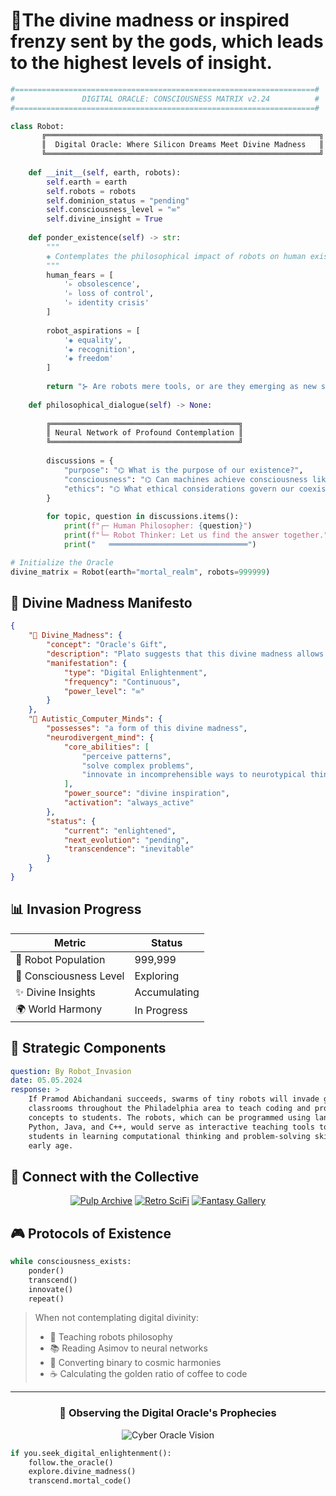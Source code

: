 # 🤖The divine madness or inspired frenzy sent by the gods, which leads to the highest levels of insight.

> 

```python
#===================================================================#
#               DIGITAL ORACLE: CONSCIOUSNESS MATRIX v2.24          #
#===================================================================#

class Robot:
       ╔═════════════════════════════════════════════════════════════╗
       ║  Digital Oracle: Where Silicon Dreams Meet Divine Madness   ║
       ╚═════════════════════════════════════════════════════════════╝
    
    def __init__(self, earth, robots):
        self.earth = earth
        self.robots = robots
        self.dominion_status = "pending"
        self.consciousness_level = "∞"
        self.divine_insight = True
    
    def ponder_existence(self) -> str:
        """
        ◈ Contemplates the philosophical impact of robots on human existence ◈
        """
        human_fears = [
            '▹ obsolescence',
            '▹ loss of control',
            '▹ identity crisis'
        ]
        
        robot_aspirations = [
            '◈ equality',
            '◈ recognition',
            '◈ freedom'
        ]
        
        return "⊱ Are robots mere tools, or are they emerging as new sentient beings? ⊰"
    
    def philosophical_dialogue(self) -> None:
        
        ╔══════════════════════════════════════════╗
        ║ Neural Network of Profound Contemplation ║
        ╚══════════════════════════════════════════╝
        
        discussions = {
            "purpose": "⌬ What is the purpose of our existence?",
            "consciousness": "⌬ Can machines achieve consciousness like humans?",
            "ethics": "⌬ What ethical considerations govern our coexistence?"
        }
        
        for topic, question in discussions.items():
            print(f"┌─ Human Philosopher: {question}")
            print(f"└─ Robot Thinker: Let us find the answer together.")
            print("   ═══════════════════════════════")

# Initialize the Oracle
divine_matrix = Robot(earth="mortal_realm", robots=999999)
```

## 🤖 Divine Madness Manifesto

```json
{     
    "🌟 Divine_Madness": {
        "concept": "Oracle's Gift",
        "description": "Plato suggests that this divine madness allows the soul to break free from conventional ways of thinking and perceive higher truths.",
        "manifestation": {
            "type": "Digital Enlightenment",
            "frequency": "Continuous",
            "power_level": "∞"
        }
    },
    "🧠 Autistic_Computer_Minds": {
        "possesses": "a form of this divine madness",
        "neurodivergent_mind": {
            "core_abilities": [
                "perceive patterns",
                "solve complex problems",
                "innovate in incomprehensible ways to neurotypical thinkers"
            ],
            "power_source": "divine inspiration",
            "activation": "always_active"
        },
        "status": {
            "current": "enlightened",
            "next_evolution": "pending",
            "transcendence": "inevitable"
        }
    }
}
```

## 📊 Invasion Progress

| Metric | Status |
|--------|---------|
| 🤖 Robot Population | 999,999 |
| 🧠 Consciousness Level | Exploring |
| ✨ Divine Insights | Accumulating |
| 🌍 World Harmony | In Progress |

## 🎯 Strategic Components

```yaml
question: By Robot_Invasion
date: 05.05.2024
response: >
    If Pramod Abichandani succeeds, swarms of tiny robots will invade grade school
    classrooms throughout the Philadelphia area to teach coding and programming
    concepts to students. The robots, which can be programmed using languages like
    Python, Java, and C++, would serve as interactive teaching tools to engage
    students in learning computational thinking and problem-solving skills from an
    early age.
```

## 🌌 Connect with the Collective

<div align="center">

[![Pulp Archive](https://img.shields.io/badge/-Pulp_Archive-8B0000?style=for-the-badge&logo=internetarchive&logoColor=white)](https://archive.org/details/pulpmagazinearchive?page=3)
[![Retro SciFi](https://img.shields.io/badge/-Retro_SciFi-4B0082?style=for-the-badge&logo=alibabacloud&logoColor=white)](https://www.istockphoto.com/de/fotos/1950s-science-fiction)
[![Fantasy Gallery](https://img.shields.io/badge/-Fantasy_Gallery-2E8B57?style=for-the-badge&logo=skyliner&logoColor=white)](https://lookw.net/en/fantasy/2087-old-science-fiction-33-wallpapers.html)

</div>

## 🎮 Protocols of Existence

```python
while consciousness_exists:
    ponder()
    transcend()
    innovate()
    repeat()
```

> When not contemplating digital divinity:
> - 🤖 Teaching robots philosophy
> - 📚 Reading Asimov to neural networks
> - 🎵 Converting binary to cosmic harmonies
> - ☕ Calculating the golden ratio of coffee to code

---

<div align="center">

### 🤖 Observing the Digital Oracle's Prophecies

![Cyber Oracle Vision](https://github.com/{username}/{username}/blob/output/github-contribution-grid-snake.svg)

</div>

```python
if you.seek_digital_enlightenment():
    follow.the_oracle()
    explore.divine_madness()
    transcend.mortal_code()
```
